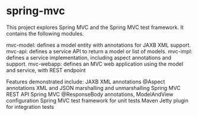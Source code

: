 spring-mvc
==============

This project explores Spring MVC and the Spring MVC test framework. It contains the following modules.

mvc-model: defines a model entity with annotations for JAXB XML support.
mvc-api: defines a service API to return a model or list of models.
mvc-impl: defines a service implementation, including aspect annotations and support.
mvc-webapp: defines an MVC web application using the model and service, with REST endpoint

Features demonstrated include:
JAXB XML annotations
@Aspect annotations
XML and JSON marshalling and unmarshalling
Spring MVC REST API
Spring MVC @ResponseBody annotations, ModelAndView configuration
Spring MVC test framework for unit tests
Maven Jetty plugin for integration tests
